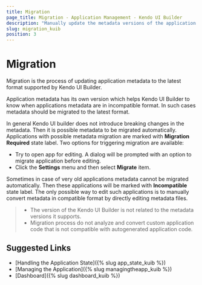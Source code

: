 ```yaml
---
title: Migration
page_title: Migration - Application Management - Kendo UI Builder
description: "Manually update the metadata versions of the application and the metadata versions that are supported by the Kendo UI Builder tool."
slug: migration_kuib
position: 3
---
```


# Migration

Migration is the process of updating application metadata to the latest format supported by Kendo UI Builder.

Application metadata has its own version which helps Kendo UI Builder to know when applications metadata are in incompatible format. In such cases metadata should be migrated to the latest format.

In general Kendo UI builder does not introduce breaking changes in the metadata. Then it is possible metadata to be migrated automatically. Applications with possible metadata migration are marked with  **Migration Required** state label. Two options for triggering migration are available:
* Try to open app for editing. A dialog will be prompted with an option to migrate application before editing.
* Click the **Settings** menu and then select **Migrate** item.

Sometimes in case of very old applications metadata cannot be migrated automatically. Then these applications will be marked with **Incompatible** state label. The only possible way to edit such applications is to manually convert metadata in compatible format by directly editing metadata files.

> * The version of the Kendo UI Builder is not related to the metadata versions it supports.
> * Migration process do not analyze and convert custom application code that is not compatible with autogenerated application code.

## Suggested Links

* [Handling the Application State]({% slug app_state_kuib %})
* [Managing the Application]({% slug managingtheapp_kuib %})
* [Dashboard]({% slug dashboard_kuib %})
